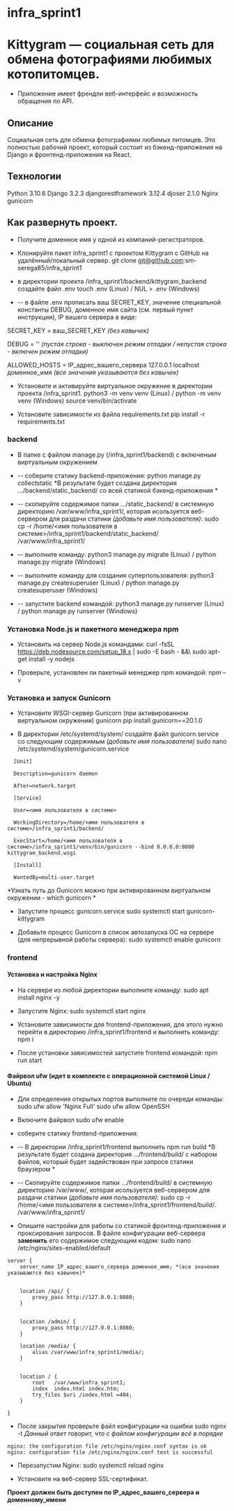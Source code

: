 # infra_sprint1  

# Kittygram — социальная сеть для обмена фотографиями любимых котопитомцев.
- Приложение имеет френдли веб-интерфейс и возможность обращения по API.


## Описание
Cоциальная сеть для обмена фотографиями любимых питомцев. Это полностью рабочий проект, который состоит из бэкенд-приложения на Django и фронтенд-приложения на React.



## Технологии
Python 3.10.6
Django 3.2.3
djangorestframework 3.12.4
djoser 2.1.0 
Nginx
gunicorn


## Как развернуть проект.

- Получите доменное имя у одной из компаний-регистраторов.

- Клонируйте пакет infra_sprint1 с проектом Kittygram с GitHub на удалённый/локальный сервер.
git clone  git@github.com:sm-serega85/infra_sprint1

- в директории проекта /infra_sprint1/backend/kittygram_backend создайте файл .env
touch .env (Linux) / NUL > .env (Windows)

- -- в файле .env прописать ваш SECRET_KEY, значение специальной константы DEBUG, доменное имя сайта (см. первый пункт инструкции), IP вашего сервера в виде: 

SECRET_KEY = ваш_SECRET_KEY *(без кавычек)*

DEBUG = '' *(пустая строка - выключен режим отладки / непустая строка - включен режим отладки)*

ALLOWED_HOSTS = IP_адрес_вашего_сервера 127.0.0.1 localhost доменное_имя *(все значения указываются без кавычек)*

- Установите и активируйте виртуальное окружение в директории проекта /infra_sprint1.
python3 -m venv venv  (Linux) / python -m venv venv  (Windows) 
source venv/bin/activate

- Установите зависимости из файла requirements.txt
pip install -r requirements.txt


### backend
- В папке с файлом manage.py (/infra_sprint1/backend) c включеным виртуальным окружением

- -- соберите статику backend-приложения:
python manage.py collectstatic
 *В результате будет создана директория .../backend/static_backend/ со всей статикой бэкенд-приложения *

- -- скопируйте содержимое папки .../static_backend/ в системную директорию /var/www/infra_sprint1/, которая исользуется веб-сервером для раздачи статики *(добавьте имя пользователя)*:
sudo cp -r /home/<имя пользователя в системе>/infra_sprint1/backend/static_backend/ /var/www/infra_sprint1/

- -- выполните команду:
python3 manage.py migrate (Linux) / python manage.py migrate (Windows) 

- -- выполните команду для создания суперпользователя:
python3 manage.py createsuperuser (Linux) / python manage.py createsuperuser (Windows)

- -- запустите backend командой:
python3 manage.py runserver (Linux) / python manage.py runserver (Windows)


### Установка Node.js и пакетного менеджера npm
- Установить на сервер Node.js командами:
curl -fsSL https://deb.nodesource.com/setup_18.x | sudo -E bash - &&\ sudo apt-get install -y nodejs 

- Проверьте, установлен ли пакетный менеджер npm командой:
npm –v 


### Установка и запуск Gunicorn
- Установите WSGI-сервер Gunicorn (при активированном виртуальном окружении)
gunicorn pip install gunicorn==20.1.0

- В директории /etc/systemd/system/ создайте файл gunicorn.service со следующим содержимым *(добавьте имя пользователя)*
sudo nano /etc/systemd/system/gunicorn.service 
````
  [Unit]

  Description=gunicorn daemon

  After=network.target

  [Service]

  User=<имя пользователя в системе>

  WorkingDirectory=/home/<имя пользователя в системе>/infra_sprint1/backend/

  ExecStart=/home/<имя пользователя в системе>/infra_sprint1/venv/bin/gunicorn --bind 0.0.0.0:8080 kittygram_backend.wsgi

  [Install]

  WantedBy=multi-user.target
````
 *Узнать путь до Gunicorn можно при активированном виртуальном окружении - which gunicorn *

- Запустите процесс gunicorn.service 
sudo systemctl start gunicorn-kittygram

- Добавьте процесс Gunicorn в список автозапуска ОС на сервере (для непрерывной работы сервера):
sudo systemctl enable gunicorn



### frontend
#### Установка и настройка Nginx
- На сервере из любой директории выполните команду:
sudo apt install nginx -y

- Запустите Nginx:
sudo systemctl start nginx 

- Установите зависимости для frontend-приложения, для этого нужно перейти в директорию /infra_sprint1/frontend и выполнить команду:
npm i

- После установки зависимостей запустите frontend командой:
npm run start

#### Файрвол ufw (идет в комплекте с операционной системой Linux / Ubuntu)
- Для определения открытых портов выполните по очереди команды:
sudo ufw allow 'Nginx Full'
sudo ufw allow OpenSSH

- Включите файрвол 
sudo ufw enable

- соберите статику frontend-приложения:

- -- В директории /infra_sprint1/frontend выполнить
npm run build 
*В результате будет создана директория .../frontend/build/ с набором файлов, который будет задействован при запросе статики браузером *

- -- Скопируйте содержимое папки .../frontend/build/ в системную директорию /var/www/, которая исользуется веб-сервером для раздачи статики *(добавьте имя пользователя)*:
sudo cp -r /home/<имя пользователя в системе>/infra_sprint1/frontend/build/. /var/www/infra_sprint1/

- Опишите настройки для работы со статикой фронтенд-приложения и проксирования запросов. В файле конфигурации веб-сервера **заменить** его содержимое следующим кодом:
sudo nano /etc/nginx/sites-enabled/default 

````
server {
    server_name IP_адрес_вашего_сервера доменное_имя; *(все значения указываются без кавычек)*


    location /api/ {
        proxy_pass http://127.0.0.1:8080;
    }


    location /admin/ {
        proxy_pass http://127.0.0.1:8080;
    }

    location /media/ {
        alias /var/www/infra_sprint1/media/;
    }


    location / {
        root   /var/www/infra_sprint1;
        index  index.html index.htm;
        try_files $uri /index.html =404;
    }

}

````
- После закрытия проверьте файл конфигурации на ошибки
sudo nginx -t 
*Данный ответ говорит, что с файлом конфигурации всё в порядке*
````
nginx: the configuration file /etc/nginx/nginx.conf syntax is ok
nginx: configuration file /etc/nginx/nginx.conf test is successful 
````

- Перезапустим Nginx:
sudo systemctl reload nginx 


- Установите на веб-сервер SSL-сертификат. 

**Проект должен быть доступен по IP_адрес_вашего_сервера и доменному_имени**

